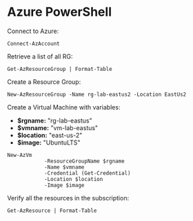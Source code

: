 # Azure PowerShell

Connect to Azure:
<p><code>Connect-AzAccount</code></p>

Retrieve a list of all RG:
<p><code>Get-AzResourceGroup | Format-Table</code></p>

Create a Resource Group:
<p><code>New-AzResourceGroup -Name rg-lab-eastus2 -Location EastUs2</code></p>

Create a Virtual Machine with variables:
- <strong>$rgname:</strong> "rg-lab-eastus"
- <strong>$vmname:</strong> "vm-lab-eastus"
- <strong>$location:</strong> "east-us-2"
- <strong>$image:</strong> "UbuntuLTS"

<p><code>New-AzVm
            -ResourceGroupName $rgname
            -Name $vmname
            -Credential (Get-Credential)
            -Location $location
            -Image $image
</code></p>

Verify all the resources in the subscription:
<p><code>Get-AzResource | Format-Table</code></p>


